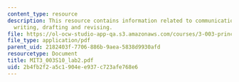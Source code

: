 ```yaml
---
content_type: resource
description: This resource contains information related to communications, planning,
  writing, drafting and revising.
file: https://ol-ocw-studio-app-qa.s3.amazonaws.com/courses/3-003-principles-of-engineering-practice-spring-2010/2b4fb2f2a5c1904ee937c723afe768e6_MIT3_003S10_lab2.pdf
file_type: application/pdf
parent_uid: 2182403f-7706-886b-9aea-5838d9930afd
resourcetype: Document
title: MIT3_003S10_lab2.pdf
uid: 2b4fb2f2-a5c1-904e-e937-c723afe768e6
---
```

